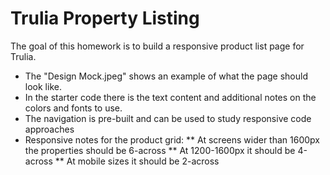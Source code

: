 # Trulia Property Listing

The goal of this homework is to build a responsive product list page for Trulia. 


* The "Design Mock.jpeg" shows an example of what the page should look like.
* In the starter code there is the text content and additional notes on the colors and fonts to use.
* The navigation is pre-built and can be used to study responsive code approaches
* Responsive notes for the product grid:
    ** At screens wider than 1600px the properties should be 6-across
    ** At 1200-1600px it should be 4-across
    ** At mobile sizes it should be 2-across